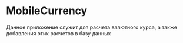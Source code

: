 # MobileCurrency </br>
Данное приложение служит для расчета валютного курса, а также добавления этих расчетов в базу данных
